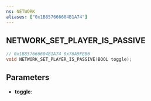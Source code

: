```yaml
---
ns: NETWORK
aliases: ["0x1B857666604B1A74"]
---
```

## NETWORK_SET_PLAYER_IS_PASSIVE

```c
// 0x1B857666604B1A74 0x76A9FEB6
void NETWORK_SET_PLAYER_IS_PASSIVE(BOOL toggle);
```

## Parameters
* **toggle**: 

